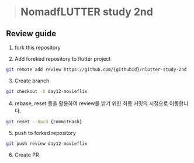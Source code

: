> # NomadfLUTTER study 2nd

## Review guide

1. fork this repository

2. Add foreked repository to flutter project

```sh
git remote add review https://github.com/{githubId}/nlutter-study-2nd
```

3. Create branch

```sh
git checkout -b day12-movieflix
```

4. rebase, reset 등을 활용하여 review를 받기 위한 최종 커밋의 시점으로 이동합니다.

```sh
git reset --hard {commitHash}
```

5. push to forked repository

```sh
git push review day12-movieflix
```

6. Create PR
